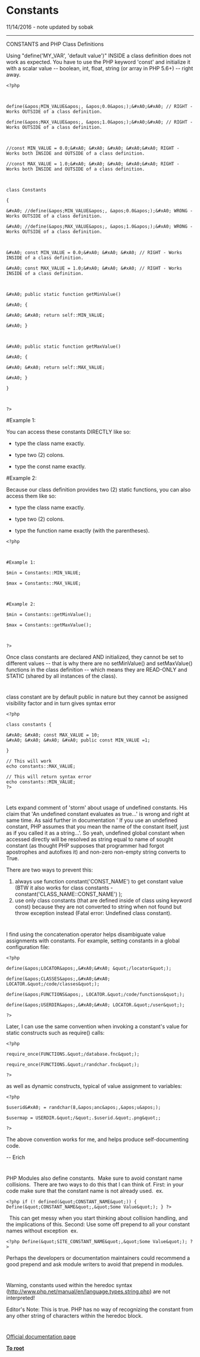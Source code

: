 # Constants





11/14/2016 - note updated by sobak

-----



CONSTANTS and PHP Class Definitions



Using &quot;define(&apos;MY_VAR&apos;, &apos;default value&apos;)&quot; INSIDE a class definition does not work as expected. You have to use the PHP keyword &apos;const&apos; and initialize it with a scalar value -- boolean, int, float, string (or array in PHP 5.6+) -- right away.





```
<?php



define(&apos;MIN_VALUE&apos;, &apos;0.0&apos;);&#xA0;&#xA0; // RIGHT - Works OUTSIDE of a class definition.

define(&apos;MAX_VALUE&apos;, &apos;1.0&apos;);&#xA0;&#xA0; // RIGHT - Works OUTSIDE of a class definition.



//const MIN_VALUE = 0.0;&#xA0; &#xA0; &#xA0; &#xA0;&#xA0; RIGHT - Works both INSIDE and OUTSIDE of a class definition.

//const MAX_VALUE = 1.0;&#xA0; &#xA0; &#xA0; &#xA0;&#xA0; RIGHT - Works both INSIDE and OUTSIDE of a class definition.



class Constants

{

&#xA0; //define(&apos;MIN_VALUE&apos;, &apos;0.0&apos;);&#xA0; WRONG - Works OUTSIDE of a class definition.

&#xA0; //define(&apos;MAX_VALUE&apos;, &apos;1.0&apos;);&#xA0; WRONG - Works OUTSIDE of a class definition.



&#xA0; const MIN_VALUE = 0.0;&#xA0; &#xA0; &#xA0; // RIGHT - Works INSIDE of a class definition.

&#xA0; const MAX_VALUE = 1.0;&#xA0; &#xA0; &#xA0; // RIGHT - Works INSIDE of a class definition.



&#xA0; public static function getMinValue()

&#xA0; {

&#xA0; &#xA0; return self::MIN_VALUE;

&#xA0; }



&#xA0; public static function getMaxValue()

&#xA0; {

&#xA0; &#xA0; return self::MAX_VALUE;

&#xA0; }

}



?>
```




#Example 1:

You can access these constants DIRECTLY like so:

 * type the class name exactly.

 * type two (2) colons.

 * type the const name exactly.



#Example 2:

Because our class definition provides two (2) static functions, you can also access them like so:

 * type the class name exactly.

 * type two (2) colons.

 * type the function name exactly (with the parentheses).





```
<?php



#Example 1:

$min = Constants::MIN_VALUE;

$max = Constants::MAX_VALUE;



#Example 2:

$min = Constants::getMinValue();

$max = Constants::getMaxValue();



?>
```




Once class constants are declared AND initialized, they cannot be set to different values -- that is why there are no setMinValue() and setMaxValue() functions in the class definition -- which means they are READ-ONLY and STATIC (shared by all instances of the class).

  

#



class constant are by default public in nature but they cannot be assigned visibility factor and in turn gives syntax error



```
<?php

class constants {

&#xA0; &#xA0; const MAX_VALUE = 10;
&#xA0; &#xA0; &#xA0; &#xA0; public const MIN_VALUE =1;

}

// This will work
echo constants::MAX_VALUE;

// This will return syntax error 
echo constants::MIN_VALUE; 
?>
```



  

#



Lets expand comment of &apos;storm&apos; about usage of undefined constants. His claim that &apos;An undefined constant evaluates as true...&apos; is wrong and right at same time. As said further in documentation &apos; If you use an undefined constant, PHP assumes that you mean the name of the constant itself, just as if you called it as a string...&apos;. So yeah, undefined global constant when accessed directly will be resolved as string equal to name of sought constant (as thought PHP supposes that programmer had forgot apostrophes and autofixes it) and non-zero non-empty string converts to True.

There are two ways to prevent this:
1. always use function constant(&apos;CONST_NAME&apos;) to get constant value (BTW it also works for class constants - constant(&apos;CLASS_NAME::CONST_NAME&apos;) );
2. use only class constants (that are defined inside of class using keyword const) because they are not converted to string when not found but throw exception instead (Fatal error: Undefined class constant).

  

#



I find using the concatenation operator helps disambiguate value assignments with constants. For example, setting constants in a global configuration file:





```
<?php

define(&apos;LOCATOR&apos;,&#xA0;&#xA0; &quot;/locator&quot;);

define(&apos;CLASSES&apos;,&#xA0;&#xA0; LOCATOR.&quot;/code/classes&quot;);

define(&apos;FUNCTIONS&apos;, LOCATOR.&quot;/code/functions&quot;);

define(&apos;USERDIR&apos;,&#xA0;&#xA0; LOCATOR.&quot;/user&quot;);

?>
```




Later, I can use the same convention when invoking a constant&apos;s value for static constructs such as require() calls:





```
<?php

require_once(FUNCTIONS.&quot;/database.fnc&quot;);

require_once(FUNCTIONS.&quot;/randchar.fnc&quot;);

?>
```




as well as dynamic constructs, typical of value assignment to variables:





```
<?php

$userid&#xA0; = randchar(8,&apos;anc&apos;,&apos;u&apos;);

$usermap = USERDIR.&quot;/&quot;.$userid.&quot;.png&quot;;

?>
```




The above convention works for me, and helps produce self-documenting code.



-- Erich

  

#



PHP Modules also define constants.&#xA0; Make sure to avoid constant name collisions.&#xA0; There are two ways to do this that I can think of.
First: in your code make sure that the constant name is not already used.&#xA0; ex. 

```
<?php if (! defined(&quot;CONSTANT_NAME&quot;)) { Define(&quot;CONSTANT_NAME&quot;,&quot;Some Value&quot;); } ?>
```
&#xA0; This can get messy when you start thinking about collision handling, and the implications of this.
Second: Use some off prepend to all your constant names without exception&#xA0; ex. 

```
<?php Define(&quot;SITE_CONSTANT_NAME&quot;,&quot;Some Value&quot;); ?>
```


Perhaps the developers or documentation maintainers could recommend a good prepend and ask module writers to avoid that prepend in modules.

  

#



Warning, constants used within the heredoc syntax (http://www.php.net/manual/en/language.types.string.php) are not interpreted!



Editor&apos;s Note: This is true. PHP has no way of recognizing the constant from any other string of characters within the heredoc block.

  

#

[Official documentation page](https://www.php.net/manual/en/language.constants.php)

**[To root](/README.md)**